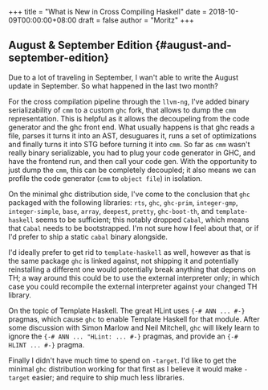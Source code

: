 +++
title = "What is New in Cross Compiling Haskell"
date = 2018-10-09T00:00:00+08:00
draft = false
author = "Moritz"
+++

## August & September Edition {#august-and-september-edition}

Due to a lot of traveling in September, I wan't able to write the August
update in September. So what happened in the last two month?

For the cross compilation pipeline through the `llvm-ng`, I've added
binary serializability of `cmm` to a custom `ghc` fork, that allows to
dump the `cmm` representation. This is helpful as it allows the
decoupeling from the code generator and the ghc front end. What usually
happens is that ghc reads a file, parses it turns it into an AST,
desuguares it, runs a set of optimizations and finally turns it into STG
before turning it into `cmm`. So far as `cmm` wasn't really binary
serializable, you had to plug your code generator in GHC, and have the
frontend run, and then call your code gen. With the opportunity to just
dump the `cmm`, this can be completely decoupled; it also means we can
profile the code generator (`cmm` to `object file`) in isolation.

On the minimal ghc distribution side, I've come to the conclusion that
`ghc` packaged with the following libraries: `rts`, `ghc`, `ghc-prim`,
`integer-gmp`, `integer-simple`, `base`, `array`, `deepest`, `pretty`,
`ghc-boot-th`, and `template-haskell` seems to be sufficient; this
notably dropped `Cabal`, which means that `Cabal` needs to be
bootstrapped. I'm not sure how I feel about that, or if I'd prefer to
ship a static `cabal` binary alongside.

I'd ideally prefer to get rid to `template-haskell` as well, however as
that is the same package `ghc` is linked against, not shipping it and
potentially reinstalling a different one would potentially break
anything that depens on TH; a way around this could be to use the
external interpreter only; in which case you could recompile the
external interpreter against your changed TH library.

On the topic of Template Haskell. The great HLint uses `{-# ANN ... #-}`
pragmas, which cause `ghc` to enable Template Haskell for that module.
After some discussion with Simon Marlow and Neil Mitchell, `ghc` will
likely learn to ignore the `{-# ANN ... "HLint: ... #-}` pragmas, and
provide an `{-# HLINT ... #-}` pragma.

Finally I didn't have much time to spend on `-target`. I'd like to get
the minimal `ghc` distribution working for that first as I believe it
would make `-target` easier; and require to ship much less libraries.
